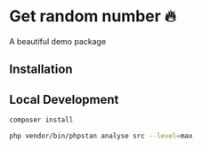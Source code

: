 # Get random number 🔥

A beautiful demo package

## Installation

## Local Development

```bash
composer install
```

```bash
php vendor/bin/phpstan analyse src --level=max
```
